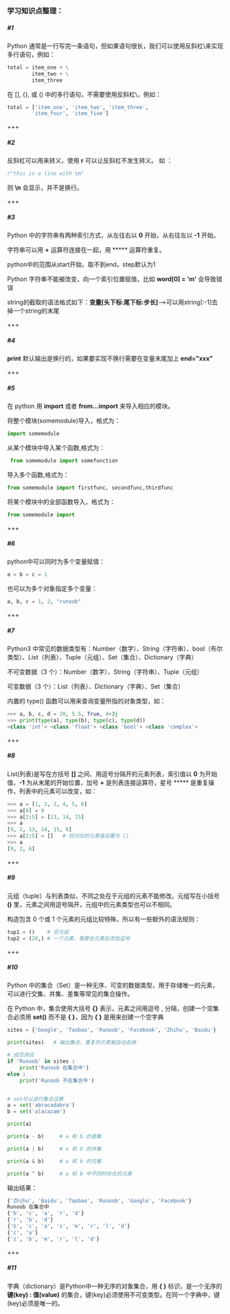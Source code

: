 ### 学习知识点整理：

##### #1

Python 通常是一行写完一条语句，但如果语句很长，我们可以使用反斜杠\来实现多行语句，例如：

```python
total = item_one + \
        item_two + \
        item_three
```

在 [], {}, 或 () 中的多行语句，不需要使用反斜杠\，例如：

```python
total = ['item_one', 'item_two', 'item_three',
        'item_four', 'item_five']
```

+++

##### #2

反斜杠可以用来转义，使用 **r** 可以让反斜杠不发生转义。 如 ：

```python
r"this is a line with \n" 
```

则 **\n** 会显示，并不是换行。

+++

##### #3

Python 中的字符串有两种索引方式，从左往右以 **0** 开始，从右往左以 **-1** 开始。

字符串可以用 **+** 运算符连接在一起，用 ***** 运算符重复。

python中的范围从start开始，取不到end，step默认为1

Python 字符串不能被改变，向一个索引位置赋值，比如 **word[0] = 'm'** 会导致错误

string的截取的语法格式如下：**变量[头下标:尾下标:步长]**——>可以用string[:-1]去掉一个string的末尾

+++

##### #4

**print** 默认输出是换行的，如果要实现不换行需要在变量末尾加上 **end="xxx"**

+++

##### #5

在 python 用 **import** 或者 **from...import** 来导入相应的模块。

将整个模块(somemodule)导入，格式为： 

```python
import somemodule
```

从某个模块中导入某个函数,格式为：

```python
 from somemodule import somefunction
```

导入多个函数,格式为： 

```python
from somemodule import firstfunc, secondfunc,thirdfunc
```

将某个模块中的全部函数导入，格式为：

```python
from somemodule import 
```

+++

##### #6

python中可以同时为多个变量赋值：

```python
a = b = c = 1
```

也可以为多个对象指定多个变量：

```python
a, b, c = 1, 2, "runoob"
```

+++

##### #7

Python3 中常见的数据类型有：Number（数字）、String（字符串）、bool（布尔类型）、List（列表）、Tuple（元组）、Set（集合）、Dictionary（字典）

不可变数据（3 个）：Number（数字）、String（字符串）、Tuple（元组）

可变数据（3 个）：List（列表）、Dictionary（字典）、Set（集合）

内置的 type() 函数可以用来查询变量所指的对象类型，如：

```python
>>> a, b, c, d = 20, 5.5, True, 4+3j
>>> print(type(a), type(b), type(c), type(d))
<class 'int'> <class 'float'> <class 'bool'> <class 'complex'>
```

+++

##### #8

List(列表)是写在方括号 **[]** 之间、用逗号分隔开的元素列表，索引值以 **0** 为开始值，**-1** 为从末尾的开始位置，加号 **+** 是列表连接运算符，星号 ***** 是重复操作，列表中的元素可以改变，如：

```python
>>> a = [1, 2, 3, 4, 5, 6]
>>> a[0] = 9
>>> a[2:5] = [13, 14, 15]
>>> a
[9, 2, 13, 14, 15, 6]
>>> a[2:5] = []   # 将对应的元素值设置为 [] 
>>> a
[9, 2, 6]
```

+++

##### #9

元组（tuple）与列表类似，不同之处在于元组的元素不能修改。元组写在小括号 **()** 里，元素之间用逗号隔开，元组中的元素类型也可以不相同。

构造包含 0 个或 1 个元素的元组比较特殊，所以有一些额外的语法规则：

```python
tup1 = ()    # 空元组
tup2 = (20,) # 一个元素，需要在元素后添加逗号
```

+++

##### #10

Python 中的集合（Set）是一种无序、可变的数据类型，用于存储唯一的元素，可以进行交集、并集、差集等常见的集合操作。

在 Python 中，集合使用大括号 **{}** 表示，元素之间用逗号 , 分隔，创建一个空集合必须用 **set()** 而不是 **{ }**，因为 **{ }** 是用来创建一个空字典

```python
sites = {'Google', 'Taobao', 'Runoob', 'Facebook', 'Zhihu', 'Baidu'}

print(sites)   # 输出集合，重复的元素被自动去掉

# 成员测试
if 'Runoob' in sites :
    print('Runoob 在集合中')
else :
    print('Runoob 不在集合中')


# set可以进行集合运算
a = set('abracadabra')
b = set('alacazam')

print(a)

print(a - b)     # a 和 b 的差集

print(a | b)     # a 和 b 的并集

print(a & b)     # a 和 b 的交集

print(a ^ b)     # a 和 b 中不同时存在的元素
```

输出结果：

```python
{'Zhihu', 'Baidu', 'Taobao', 'Runoob', 'Google', 'Facebook'}
Runoob 在集合中
{'b', 'c', 'a', 'r', 'd'}
{'r', 'b', 'd'}
{'b', 'c', 'a', 'z', 'm', 'r', 'l', 'd'}
{'c', 'a'}
{'z', 'b', 'm', 'r', 'l', 'd'}
```

+++

##### #11

字典（dictionary）是Python中一种无序的对象集合，用 **{ }** 标识，是一个无序的 **键(key) : 值(value)** 的集合，键(key)必须使用不可变类型。在同一个字典中，键(key)必须是唯一的。



